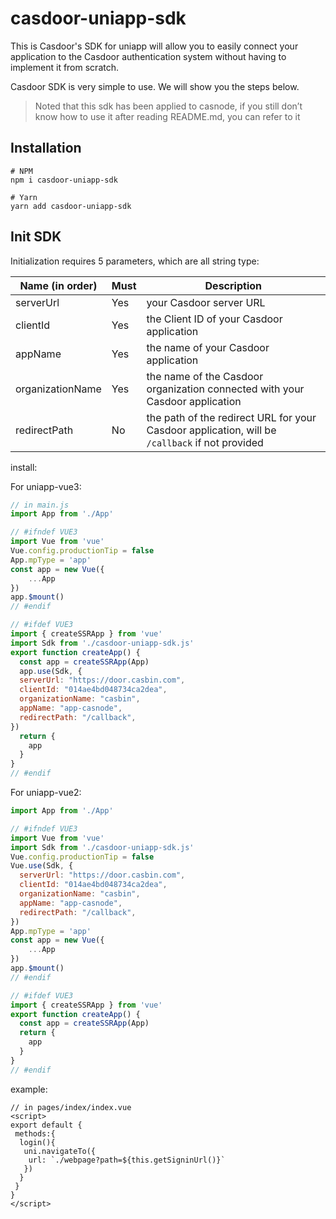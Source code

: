 # casdoor-uniapp-sdk

This is Casdoor's SDK for uniapp will allow you to easily connect your application to the Casdoor authentication system
without having to implement it from scratch.

Casdoor SDK is very simple to use. We will show you the steps below.

> Noted that this sdk has been applied to casnode, if you still don’t know how to use it after reading README.md, you can refer to it

## Installation

~~~shell script
# NPM
npm i casdoor-uniapp-sdk

# Yarn
yarn add casdoor-uniapp-sdk
~~~

## Init SDK

Initialization requires 5 parameters, which are all string type:

| Name (in order)  | Must | Description                                         |
| ---------------- | ---- | --------------------------------------------------- |
| serverUrl  | Yes  | your Casdoor server URL               |
| clientId         | Yes  | the Client ID of your Casdoor application                        |
| appName           | Yes  | the name of your Casdoor application |
| organizationName     | Yes  | the name of the Casdoor organization connected with your Casdoor application                    |
| redirectPath     | No  | the path of the redirect URL for your Casdoor application, will be `/callback` if not provided              |


install:

For uniapp-vue3:
```javascript
// in main.js
import App from './App'

// #ifndef VUE3
import Vue from 'vue'
Vue.config.productionTip = false
App.mpType = 'app'
const app = new Vue({
    ...App
})
app.$mount()
// #endif

// #ifdef VUE3
import { createSSRApp } from 'vue'
import Sdk from './casdoor-uniapp-sdk.js'
export function createApp() {
  const app = createSSRApp(App)
  app.use(Sdk, {
  serverUrl: "https://door.casbin.com",
  clientId: "014ae4bd048734ca2dea",
  organizationName: "casbin",
  appName: "app-casnode",
  redirectPath: "/callback",
})
  return {
    app
  }
}
// #endif
```

For uniapp-vue2:
```javascript
import App from './App'

// #ifndef VUE3
import Vue from 'vue'
import Sdk from './casdoor-uniapp-sdk.js'
Vue.config.productionTip = false
Vue.use(Sdk, {
  serverUrl: "https://door.casbin.com",
  clientId: "014ae4bd048734ca2dea",
  organizationName: "casbin",
  appName: "app-casnode",
  redirectPath: "/callback",
})
App.mpType = 'app'
const app = new Vue({
    ...App
})
app.$mount()
// #endif

// #ifdef VUE3
import { createSSRApp } from 'vue'
export function createApp() {
  const app = createSSRApp(App)
  return {
    app
  }
}
// #endif
```

example:

```vue
// in pages/index/index.vue
<script>
export default {
 methods:{
  login(){				
   uni.navigateTo({
    url: `./webpage?path=${this.getSigninUrl()}`
   })
  }
 }
}
</script>
```